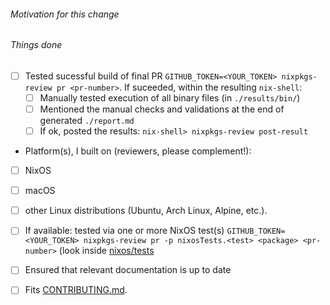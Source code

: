 <!--
To help with the large amounts of pull requests, we would appreciate your
reviews of other pull requests, especially simple package updates.

You can start by reviewing packages on your platform to complement the
author's platform (see steps below).

List of open PRs: https://github.com/NixOS/nixpkgs/pulls
Marvin needs_reviewer: https://github.com/NixOS/nixpkgs/pulls?q=is%3Apr+is%3Aopen+label%3Aneeds_reviewer+
Marvin needs_merger: https://github.com/NixOS/nixpkgs/pulls?q=is%3Apr+is%3Aopen+label%3Aneeds_merger+

Reviewing guidelines: https://hydra.nixos.org/job/nixpkgs/trunk/manual/latest/download/1/nixpkgs/manual.html#chap-reviewing-contributions
-->

###### Motivation for this change


###### Things done

<!-- 
Requirements: 
- install `nixpkgs-review` for good with `nix-env -f '<nixpkgs>' -iA nixpkgs-review`
- consult usage documentation: https://github.com/Mic92/nixpkgs-review#usage
- setup github api token: https://github.com/Mic92/nixpkgs-review#github-api-token
-->

- [ ] Tested sucessful build of final PR `GITHUB_TOKEN=<YOUR_TOKEN> nixpkgs-review pr <pr-number>`.
      If suceeded, within the resulting `nix-shell`:
   - [ ] Manually tested execution of all binary files (in `./results/bin/`)
   - [ ] Mentioned the manual checks and validations at the end of generated `./report.md`
   - [ ] If ok, posted the results: `nix-shell> nixpkgs-review post-result`

- Platform(s), I built on (reviewers, please complement!):
<!-- more is better, reviewers might complement -->
   - [ ] NixOS
   - [ ] macOS
   - [ ] other Linux distributions (Ubuntu, Arch Linux, Alpine, etc.).

- [ ] If available: tested via one or more NixOS test(s) `GITHUB_TOKEN=<YOUR_TOKEN> nixpkgs-review pr -p nixosTests.<test> <package> <pr-number>` (look inside [nixos/tests](https://github.com/NixOS/nixpkgs/blob/master/nixos/tests)
<!-- Note, that only few tests are available, if you'd want to write your own have a look at: https://github.com/NixOS/nixpkgs/issues/34987 and furthermore read through https://nixos.org/nixos/manual/index.html#sec-nixos-tests. Looking through the source code should be helpful, as well. -->

- [ ] Ensured that relevant documentation is up to date

- [ ] Fits [CONTRIBUTING.md](https://github.com/NixOS/nixpkgs/blob/master/.github/CONTRIBUTING.md).
